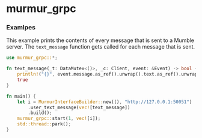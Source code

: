 # murmur_grpc

### Examlpes

This example prints the contents of every message that is sent to a Mumble server. 
The `text_message` function gets called for each message that is sent.

```rust
use murmur_grpc::*;

fn text_message(_t: DataMutex<()>, _c: Client, event: &Event) -> bool {
    println!("{}", event.message.as_ref().unwrap().text.as_ref().unwrap());
    true
}

fn main() {
    let i = MurmurInterfaceBuilder::new((), "http://127.0.0.1:50051")
        .user_text_message(vec![text_message])
        .build();
    murmur_grpc::start(1, vec![i]);
    std::thread::park();
}
```
